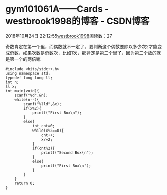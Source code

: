 # gym101061A——Cards - westbrook1998的博客 - CSDN博客





2018年10月24日 22:12:55[westbrook1998](https://me.csdn.net/westbrook1998)阅读数：27








奇数肯定在第一个里，而偶数就不一定了，要判断这个偶数要除以多少次2才能变成奇数，如果次数是奇数次，比如1次，那肯定是第二个里了，因为第二个放的就是第一个的两倍嘛

```
#include <bits/stdc++.h>
using namespace std;
typedef long long ll;
int n;
ll x;
int main(void){
    scanf("%d",&n);
    while(n--){
        scanf("%lld",&x);
        if(x%2){
            printf("First Box\n");
        }
        else{
            int cnt=0;
            while(x%2==0){
                cnt++;
                x/=2;
            }
            if(cnt%2){
                printf("Second Box\n");
            }
            else{
                printf("First Box\n");
            }
        }
    }
    return 0;
}
```



